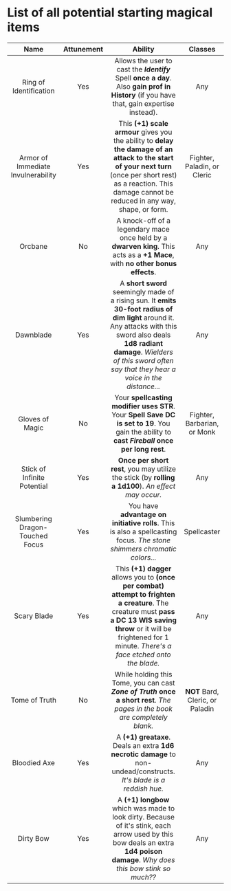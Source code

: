 # List of all potential starting magical items

Name | Attunement | Ability | Classes
:---:|:---:|:---:|:---:|
Ring of Identification | Yes | Allows the user to cast the **_Identify_** Spell **once a day**. Also **gain prof in History** (if you have that, gain expertise instead). | Any 
Armor of Immediate Invulnerability | Yes | This **(+1) scale armour** gives you the ability to **delay the damage of an attack to the start of your next turn** (once per short rest) as a reaction. This damage cannot be reduced in any way, shape, or form. | Fighter, Paladin, or Cleric
Orcbane | No | A knock-off of a legendary mace once held by a **dwarven king**. This acts as a **+1 Mace**, with **no other bonus effects**. | Any
Dawnblade | Yes | A **short sword** seemingly made of a rising sun. It **emits 30-foot radius of dim light** around it. Any attacks with this sword also deals **1d8 radiant damage**. *Wielders of this sword often say that they hear a voice in the distance...* | Any
Gloves of Magic | No | Your **spellcasting modifier uses STR**. Your **Spell Save DC is set to 19**. You gain the ability to **cast _Fireball_ once per long rest**. | Fighter, Barbarian, or Monk
Stick of Infinite Potential | Yes | **Once per short rest**, you may utilize the stick (by **rolling a 1d100**). *An effect may occur.* | Any
Slumbering Dragon-Touched Focus | Yes | You have **advantage on initiative rolls**. This is also a spellcasting focus. *The stone shimmers chromatic colors...* | Spellcaster
Scary Blade | Yes | This **(+1) dagger** allows you to **(once per combat) attempt to frighten a creature**. The creature must **pass a DC 13 WIS saving throw** or it will be frightened for 1 minute. *There's a face etched onto the blade.* | Any
Tome of Truth | No | While holding this Tome, you can cast **_Zone of Truth_ once a short rest**. *The pages in the book are completely blank.* | **NOT** Bard, Cleric, or Paladin
Bloodied Axe | Yes | A **(+1) greataxe**. Deals an extra **1d6 necrotic damage** to non-undead/constructs. *It's blade is a reddish hue.* | Any
Dirty Bow | Yes | A **(+1) longbow** which was made to look dirty. Because of it's stink, each arrow used by this bow deals an extra **1d4 poison damage**. *Why does this bow stink so much??* | Any
